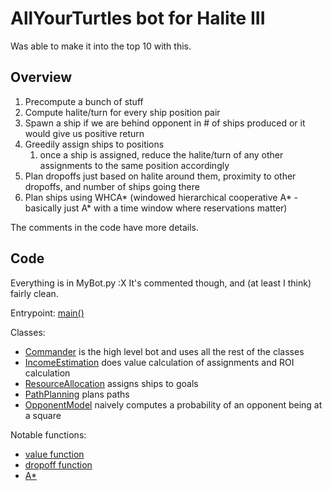 # AllYourTurtles bot for Halite III

Was able to make it into the top 10 with this.

## Overview

1. Precompute a bunch of stuff
2. Compute halite/turn for every ship position pair
3. Spawn a ship if we are behind opponent in # of ships produced or it would give us positive return
4. Greedily assign ships to positions
    1. once a ship is assigned, reduce the halite/turn of any other assignments to the same position accordingly
5. Plan dropoffs just based on halite around them, proximity to other dropoffs, and number of ships going there
6. Plan ships using WHCA* (windowed hierarchical cooperative A* - basically just A* with a time window where reservations matter)

The comments in the code have more details.

## Code

Everything is in MyBot.py :X It's commented though, and (at least I think) fairly clean.

Entrypoint: [main()](https://github.com/coreylowman/AllYourTurtles/blob/master/MyBot.py#L61)

Classes:

* [Commander](https://github.com/coreylowman/AllYourTurtles/blob/master/MyBot.py#L67) is the high level bot and uses all the rest of the classes
* [IncomeEstimation](https://github.com/coreylowman/AllYourTurtles/blob/master/MyBot.py#L224) does value calculation of assignments and ROI calculation
* [ResourceAllocation](https://github.com/coreylowman/AllYourTurtles/blob/master/MyBot.py#L356) assigns ships to goals
* [PathPlanning](https://github.com/coreylowman/AllYourTurtles/blob/master/MyBot.py#L614) plans paths
* [OpponentModel](https://github.com/coreylowman/AllYourTurtles/blob/master/MyBot.py#L929) naively computes a probability of an opponent being at a square

Notable functions:

* [value function](https://github.com/coreylowman/AllYourTurtles/blob/master/MyBot.py#L226)
* [dropoff function](https://github.com/coreylowman/AllYourTurtles/blob/master/MyBot.py#L574)
* [A*](https://github.com/coreylowman/AllYourTurtles/blob/master/MyBot.py#L807)
